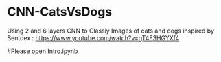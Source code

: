 # CNN-CatsVsDogs
Using 2 and 6 layers CNN to Classiy Images of cats and dogs inspired by Sentdex : https://www.youtube.com/watch?v=gT4F3HGYXf4

#Please open Intro.ipynb
